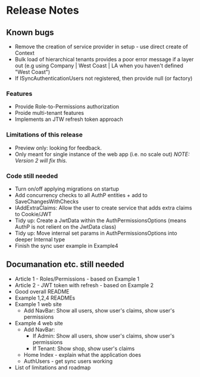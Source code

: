 # Release Notes

## Known bugs

- Remove the creation of service provider in setup - use direct create of Context
- Bulk load of hierarchical tenants provides a poor error message if a layer out (e.g using Company | West Coast | LA when you haven't defined "West Coast")
- If ISyncAuthenticationUsers not registered, then provide null (or factory)

### Features

- Provide Role-to-Permissions authorization
- Proide multi-tenant features
- Implements an JTW refresh token approach

### Limitations of this release

- Preview only: looking for feedback.
- Only meant for single instance of the web app (i.e. no scale out) *NOTE: Version 2 will fix this.*

### Code still needed

- Turn on/off applying migrations on startup
- Add concurrency checks to all AuthP entities + add to SaveChangesWithChecks
- IAddExtraClaims: Allow the user to create service that adds extra claims to Cookie/JWT 
- Tidy up: Create a JwtData within the AuthPermissionsOptions (means AuthP is not relient on the JwtData class)
- Tidy up: Move internal set params in AuthPermissionsOptions into deeper Internal type
- Finish the sync user example in Example4

## Documanation etc. still needed

- Article 1 - Roles/Permissions - based on Example 1
- Article 2 - JWT token with refresh - based on Example 2
- Good overall README
- Example 1,2,4 READMEs
- Example 1 web site
  - Add NavBar: Show all users, show user's claims, show user's permissions  
- Example 4 web site
  - Add NavBar: 
    - If Admin: Show all users, show user's claims, show user's permissions 
    - If Tenant: Show shop, show user's claims
  - Home Index - explain what the application does 
  - AuthUsers - get sync users working
- List of limitations and roadmap

